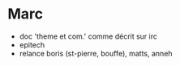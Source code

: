 

# Marc

- doc 'theme et com.' comme décrit sur irc
- epitech
- relance boris (st-pierre, bouffe), matts, anneh

